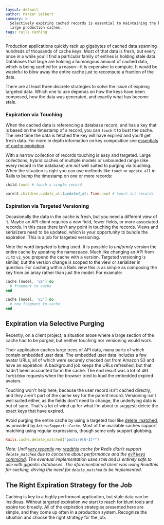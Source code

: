 ```yaml
---
layout: default
author: Parker Selbert
summary: >
  Selectively expiring cached records is essential to maintaining the health of
  large production caches.
tags: rails caching
---
```


Production applications quickly rack up gigabytes of cached data spanning
hundreds of thousands of cache keys. Most of that data is fresh, but every once
in a while you'll find a particular family of entries is holding stale data.
Databases that large are holding a humongous amount of cached data, which is
being cached for a reason—it is expensive to compute. It would be wasteful to
blow away the entire cache just to recompute a fraction of the data.

There are at least three discrete strategies to solve the issue of expiring
targeted data. Which one to use depends on how the keys have been composed, how
the data was generated, and exactly what has become stale.

### Expiration via Touching

When the cached data is referencing a database record, and has a key that is
based on the timestamp of a record, you can `touch` it to bust the cache. The
next time the data is fetched the key will have expired and you'll get fresh
data. For more in depth information on key composition see [essentials of cache
expiration][ece].

With a narrow collection of records touching is easy and targeted. Large
collections, hybrid caches of multiple models or unbounded range (like every
record in the database) are *not* well suited to purging via touching. When the
situation is right you can use methods like `touch` or `update_all` in Rails to
bump the timestamp on one or more records:

```ruby
child.touch # touch a single record

parent.children.update_all(updated_at: Time.now) # touch all records
```

### Expiration via Targeted Versioning

Occasionally the data in the cache is fresh, but you need a different view of
it. Maybe an API client requires a new field, fewer fields, or more associated
records. In this case there isn't any point in touching the records. Views and
serializers need to be updated, which is your opportunity to bundle the
expiration. This is a job for targeted versioning.

Note the word *targeted* is being used. It is possible to *uniformly* version
the entire cache by updating the namespace. Much like changing an API from `v1`
to `v2`, you prepend the cache with a version. Targeted versioning is similar,
but the version change is scoped to the view or serializer in question. For
caching within a Rails view this is as simple as composing the key from an array
rather than just the model. For example:

```ruby
cache [model, 'v2'] do
  # fragment to cache
end

cache [model, 'v3'] do
  # new fragment to cache
end
```

## Expiration via Selective Purging

Recently, on a client project, a situation arose where a large section of the
cache had to be purged, but neither touching nor versioning would work.

Their application caches large trees of API data, many parts of which contain
embedded user data. The embedded user data includes a few avatar URLs, all of
which were securely checked out from Amazon S3 and have an expiration. A
background job keeps the URLs refreshed, but that hadn't been accounted for in
the cache. The end result was a lot of `403 Forbidden` requests when the browser
tried to load the embedded expired avatars.

Touching won't help here, because the user record isn't cached directly, and
they aren't part of the cache key for the parent record. Versioning isn't well
suited either, as the fields don't need to change, the underlying data is out of
sync. That's a lot of wind up for what I'm about to suggest: delete the exact
keys that have expired.

Avoid purging the entire cache by using a targeted tool like
[delete_matched][dm], as provided by `ActiveSupport::Cache`. Most of the
available caches support matching using regular expressions, though some only
support globbing.

```ruby
Rails.cache.delete_matched("posts/9[0-1]*")
```

_Note: Until [very recently][rdm] my [readthis][rdt] cache for Redis didn't
support `delete_matched` due to concerns about performance and the [evil keys
command][ekc]. The eventual implementation uses `SCAN` and is entirely safe to
use with gigantic databases. The aforementioned client was using Readthis for
caching, driving the need for `delete_matched` to be implemented._

## The Right Expiration Strategy for the Job

Caching is key to a highly performant application, but stale data can be
insidious. Without targeted expiration we start to reach for blunt tools and
expire too broadly. All of the expiration strategies presented here are simple,
and they come up often in a production system. Recognize the situation and
choose the right strategy for the job.

[ece]: /2016/07/11/essentials-of-cache-expiration-in-rails.html
[dm]: http://api.rubyonrails.org/classes/ActiveSupport/Cache/Store.html#method-i-delete_matched
[rdm]: https://github.com/sorentwo/readthis/blob/master/CHANGELOG.md#v150-2016-07-18
[rdt]: https://github.com/sorentwo/readthis
[ekc]: https://redislabs.com/blog/5-key-takeaways-for-developing-with-redis#.V59KpbVB4qk
